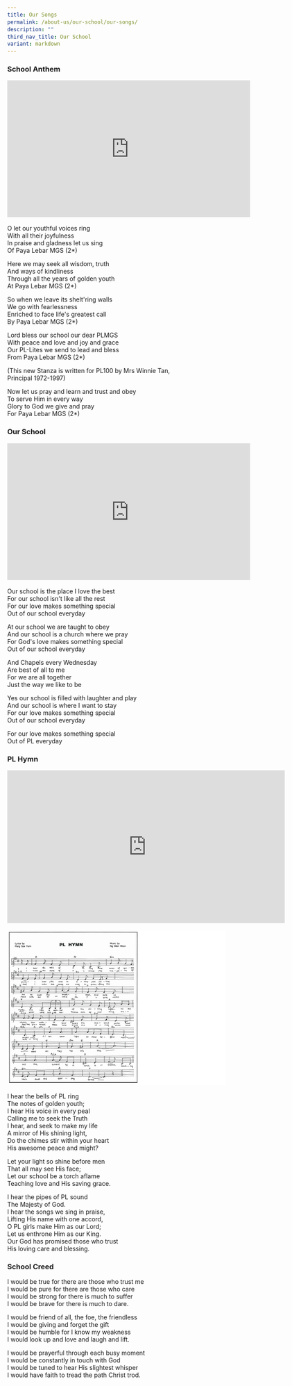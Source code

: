 ```yaml
---
title: Our Songs
permalink: /about-us/our-school/our-songs/
description: ""
third_nav_title: Our School
variant: markdown
---
```

### School Anthem

<iframe allowfullscreen="" allow="accelerometer; autoplay; clipboard-write; encrypted-media; gyroscope; picture-in-picture; web-share" frameborder="0" title="YouTube video player" src="https://www.youtube.com/embed/JRKM5I1jOhA?si=RpmpFr85XAz6c0gX" height="315" width="560"></iframe>

O let our youthful voices ring <br>
With all their joyfulness <br>
In praise and gladness let us sing <br>
Of Paya Lebar MGS (2*)

  

Here we may seek all wisdom, truth <br>
And ways of kindliness <br>
Through all the years of golden youth <br>
At Paya Lebar MGS (2*)

  

So when we leave its shelt'ring walls <br>
We go with fearlessness <br>
Enriched to face life's greatest call <br>
By Paya Lebar MGS (2*)

  

Lord bless our school our dear PLMGS <br>
With peace and love and joy and grace <br>
Our PL-Lites we send to lead and bless <br>
From Paya Lebar MGS (2*)

(This new Stanza is written for PL100 by Mrs Winnie Tan,&nbsp; <br>
Principal 1972-1997)

  

Now let us pray and learn and trust and obey <br>
To serve Him in every way <br>
Glory to God we give and pray <br>
For Paya Lebar MGS (2*)

### Our School

<iframe allowfullscreen="" allow="accelerometer; autoplay; clipboard-write; encrypted-media; gyroscope; picture-in-picture; web-share" frameborder="0" title="YouTube video player" src="https://www.youtube.com/embed/6ro_Yzfz0T4?si=P2jZcm57T1Niz4UK" height="315" width="560"></iframe>

Our school is the place I love the best <br>
For our school isn't like all the rest <br>
For our love makes something special <br>
Out of our school everyday

  

At our school we are taught to obey <br>
And our school is a church where we pray <br>
For God's love makes something special <br>
Out of our school everyday

  

And Chapels every Wednesday <br>
Are best of all to me <br>
For we are all together <br>
Just the way we like to be

  

Yes our school is filled with laughter and play <br>
And our school is where I want to stay <br>
For our love makes something special <br>
Out of our school everyday

  

For our love makes something special <br>
Out of PL everyday

### PL Hymn

<iframe title="vimeo-player" src="https://player.vimeo.com/video/365698642?h=2e2ff83d04" width="640" height="352" frameborder="0" allowfullscreen=""></iframe>

![](/images/pl_hymn_02.jpg)

I hear the bells of PL ring <br>
The notes of golden youth; <br>
I hear His voice in every peal <br>
Calling me to seek the Truth <br>
I hear, and seek to make my life <br>
A mirror of His shining light, <br>
Do the chimes stir within your heart <br>
His awesome peace and might?

  

Let your light so shine before men <br>
That all may see His face; <br>
Let our school be a torch aflame <br>
Teaching love and His saving grace.

  

I hear the pipes of PL sound <br>
The Majesty of God. <br>
I hear the songs we sing in praise, <br>
Lifting His name with one accord, <br>
O PL girls make Him as our Lord; <br>
Let us enthrone Him as our King. <br>
Our God has promised those who trust <br>
His loving care and blessing.

  

### School Creed

I would be true for there are those who trust me&nbsp; <br>
I would be pure for there are those who care <br>
I would be strong for there is much to suffer <br>
I would be brave for there is much to dare.

I would be friend of all, the foe, the friendless&nbsp; <br>
I would be giving and forget the gift <br>
I would be humble for I know my weakness <br>
I would look up and love and laugh and lift.

  

I would be prayerful through each busy moment&nbsp; <br>
I would be constantly in touch with God <br>
I would be tuned to hear His slightest whisper <br>
I would have faith to tread the path Christ trod.